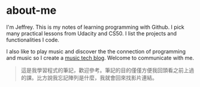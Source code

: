 # about-me

I'm Jeffrey. This is my notes of learning programming with Github. I pick many practical lessons from Udacity and CS50. I list the projects and functionalities I code.

I also like to play music and discover the the connection of programming and music so I create a [music tech blog](https://medium.com/music-tech-alliance). Welcome to communicate with me.



> 這是我學習程式的筆記，歡迎參考。筆記的目的僅僅方便我回頭看之前上過的課。比方說我忘記陣列是什麼，我就會回來找影片連結。






